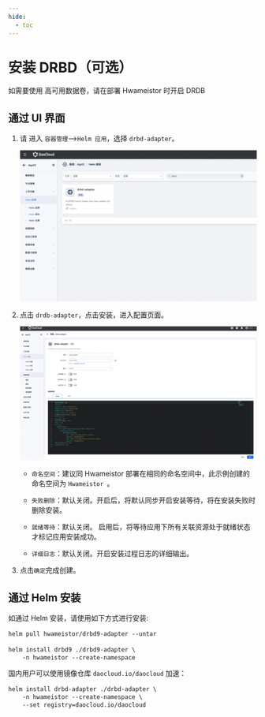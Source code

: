 ```yaml
---
hide:
  - toc
---
```


# 安装 DRBD（可选）

如需要使用 高可用数据卷，请在部署 Hwameistor 时开启 DRDB

## 通过 UI 界面 

1. 请 进入 `容器管理`-->`Helm 应用`，选择 `drbd-adapter`。

   ![drdb01](../../images/drdb01.jpg)

2. 点击 `drdb-adapter`，点击安装，进入配置页面。

   ![drbd02](../../images/drbd02.jpg)

   - `命名空间`：建议同 Hwameistor 部署在相同的命名空间中，此示例创建的命名空间为 `Hwameistor `。

   - `失败删除`：默认关闭。开启后，将默认同步开启安装等待，将在安装失败时删除安装。

   - `就绪等待`：默认关闭。 启用后，将等待应用下所有关联资源处于就绪状态才标记应用安装成功。

   - `详细日志`：默认关闭。开启安装过程日志的详细输出。

3. 点击`确定`完成创建。

## 通过 Helm 安装 

如通过 Helm 安装，请使用如下方式进行安装:

```console
helm pull hwameistor/drbd9-adapter --untar

helm install drbd9 ./drbd9-adapter \
    -n hwameistor --create-namespace
```

国内用户可以使用镜像仓库 `daocloud.io/daocloud` 加速：

```console
helm install drbd-adapter ./drbd-adapter \
    -n hwameistor --create-namespace \
    --set registry=daocloud.io/daocloud
```

